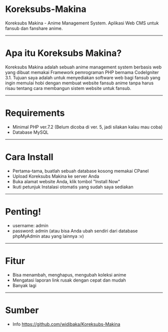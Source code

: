 # Koreksubs-Makina
Koreksubs Makina - Anime Management System. 
Aplikasi Web CMS untuk fansub dan fanshare anime.
************
# Apa itu Koreksubs Makina?
Koreksubs Makina adalah sebuah anime management system berbasis web yang dibuat memakai Framework pemrograman PHP bernama CodeIgniter 3.1.
Tujuan saya adalah untuk menyediakan software web bagi fansub yang ingin memulai hobi dengan membuat website fansub anime tanpa harus risau tentang cara membangun sistem website untuk fansub.
************
# Requirements
- Minimal PHP ver.7.2 (Belum dicoba di ver. 5, jadi silakan kalau mau coba)
- Database MySQL
************
# Cara Install
- Pertama-tama, buatlah sebuah database kosong memakai CPanel
- Upload Koreksubs Makina ke server Anda
- Buka alamat website Anda, klik tombol "Install Now"
- Ikuti petunjuk Instalasi otomatis yang sudah saya sediakan
************
# Penting!
- username: admin
- password: admin
(atau bisa Anda ubah sendiri dari database phpMyAdmin atau yang lainnya :v)
************
# Fitur
- Bisa menambah, menghapus, mengubah koleksi anime
- Mengatasi laporan link rusak dengan cepat dan mudah
- Banyak lagi
************
# Sumber
-  Info <https://github.com/widibaka/Koreksubs-Makina>
